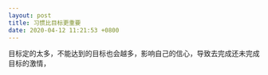 ```yaml
---
layout: post
title: 习惯比目标更重要
date: 2020-04-12 11:21:53 +0800
---
```



目标定的太多，不能达到的目标也会越多，影响自己的信心，导致去完成还未完成目标的激情，
